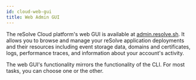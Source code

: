 ```yaml
---
id: cloud-web-gui
title: Web Admin GUI
---
```


The reSolve Cloud platform's web GUI is available at [admin.resolve.sh](https://admin.resolve.sh). It allows you to browse and manage your reSolve application deployments and their resources including event storage data, domains and certificates, logs, performance traces, and information about your account's activity.

The web GUI's functionality mirrors the functionality of the CLI. For most tasks, you can choose one or the other.
